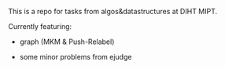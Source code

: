 This is a repo for tasks from algos&datastructures at DIHT MIPT.

Currently featuring: 

- graph (MKM & Push-Relabel)

- some minor problems from ejudge